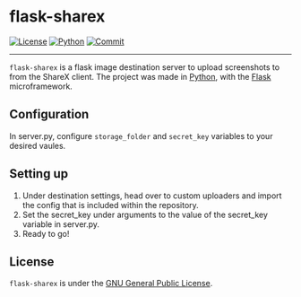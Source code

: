 # flask-sharex 
<a href="https://www.gnu.org/licenses/gpl-3.0"><img src="https://img.shields.io/badge/License-GPLv3-blue.svg?style=flat-square&colorB=2196F3" alt="License"></a> 
<a href="https://www.python.org/downloads/release/python-365/"><img src="https://img.shields.io/badge/Python-v3.6.5-brightgreen.svg?style=flat-square&colorB=FFEB3B" alt="Python"></a> 
<a href="https://github.com/markylon/flask-sharex/commits/master"><img src="https://img.shields.io/github/last-commit/KSoft-Si/flask-sharex.svg?style=flat-square&colorB=CDDC39" alt="Commit"></a>

---

`flask-sharex` is a flask image destination server to upload screenshots to from the ShareX client. The project was made in [Python](https://www.python.org/), with the [Flask](http://flask.pocoo.org/) microframework.

## Configuration
In server.py, configure `storage_folder` and `secret_key` variables to your desired vaules.

## Setting up
1. Under destination settings, head over to custom uploaders and import the config that is included within the repository. 
2. Set the secret_key under arguments to the value of the secret_key variable in server.py.
3. Ready to go!

## License

`flask-sharex` is under the [GNU General Public License](https://www.gnu.org/licenses/gpl-3.0).
